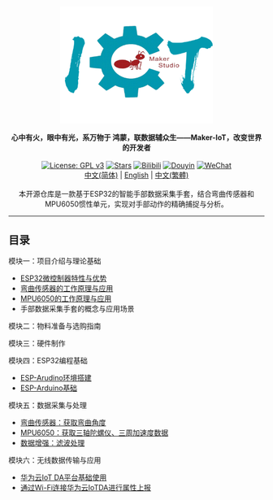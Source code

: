 <p align="center"><a href=""><img src="./img/水晶标.png" alt="1Panel" width="300" /></a></p>
<p align="center">
  <b>心中有火，眼中有光，系万物于 鸿蒙，联数据辅众生——Maker-IoT，改变世界的开发者<br>
</b><br>
  <a href="https://www.gnu.org/licenses/gpl-3.0.html"><img src="https://shields.io/github/license/1Panel-dev/1Panel?color=%231890FF" alt="License: GPL v3"></a>
  <a href="https://github.com/Abrillant-Lee/ESP32-Gloves"><img src="https://img.shields.io/github/stars/1Panel-dev/1Panel?color=%231890FF&style=flat-square" alt="Stars"></a>
  <a href="https://space.bilibili.com/519646621"><img src="https://img.shields.io/badge/-Bilibili-FF69B4?style=plastic&logo=bilibili&logoColor=white" alt="Bilibili"></a>
  <a href="https://www.douyin.com/user/MS4wLjABAAAAQibyq20SOLrk5Lk67ktTQZb3-kztJ3k_cC8_eVi1FOA"><img src="https://img.shields.io/badge/-Douyin-000000?style=plastic&logo=tiktok&logoColor=white" alt="Douyin"></a>
  <a href="https://mp.weixin.qq.com/s/_FfzsiK6Bpmyho9xrrCHAw"><img src="https://img.shields.io/badge/-WeChat-7BB32E?style=plastic&logo=wechat&logoColor=white" alt="WeChat"></a><br>
  <a href="docs/README_TW.md">中文(简体)</a> |  
  <a href="docs/README_EN.md">English</a> | 
  <a href="docs/README_TW.md">中文(繁體)</a> <br><br>
    本开源仓库是一款基于ESP32的智能手部数据采集手套，结合弯曲传感器和MPU6050惯性单元，实现对手部动作的精确捕捉与分析。
</p>

------------------------------


## 目录

模块一：项目介绍与理论基础

  - [ESP32微控制器特性与优势]()
  - [弯曲传感器的工作原理与应用]()
  - [MPU6050的工作原理与应用]()
  - 手部数据采集手套的概念与应用场景

模块二：物料准备与选购指南

模块三：硬件制作

  <!-- - 手套设计基础：材料选择、尺寸定制
  - 弯曲传感器的安装位置与固定方法
  - MPU6050的集成与电路连接
  - ESP32与传感器的电路设计与焊接
 -->
模块四：ESP32编程基础

  - [ESP-Arudino环境搭建](./doc/arduino_env.md)
  - [ESP-Arduino基础](./doc/arduino_base.md)

模块五：数据采集与处理

  - [弯曲传感器：获取弯曲角度]()
  - [MPU6050：获取三轴陀螺仪、三周加速度数据]()
  - [数据增强：滤波处理]()

模块六：无线数据传输与应用

  - [华为云IoT DA平台基础使用]()
  - [通过Wi-Fi连接华为云IoTDA进行属性上报]()


#